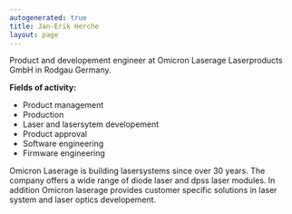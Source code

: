 ```yaml
---
autogenerated: true
title: Jan-Erik Herche
layout: page
---
```


Product and developement engineer at Omicron Laserage Laserproducts GmbH
in Rodgau Germany.

**Fields of activity:**

-   Product management
-   Production
-   Laser and lasersytem developement
-   Product approval
-   Software engineering
-   Firmware engineering

Omicron Laserage is building lasersystems since over 30 years. The
company offers a wide range of diode laser and dpss laser modules. In
addition Omicron laserage provides customer specific solutions in laser
system and laser optics developement.
